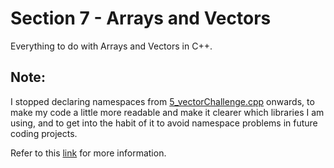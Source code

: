 # Section 7 - Arrays and Vectors
Everything to do with Arrays and Vectors in C++.

## Note:
I stopped declaring namespaces from [5_vectorChallenge.cpp](https://github.com/0xToast/Cplusplus/blob/main/Udemy/Section%207/5_vectorChallenge.cpp) onwards, to make my code a little more readable and make it clearer which libraries I am using, and to get into the habit of it to avoid namespace problems in future coding projects. 

Refer to this [link](https://www.youtube.com/watch?v=4NYC-VU-svE&t) for more information.
